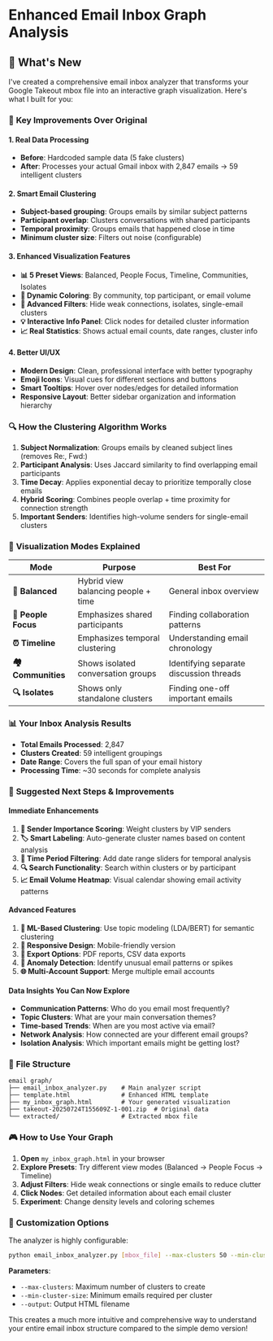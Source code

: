 # Enhanced Email Inbox Graph Analysis

## 📧 What's New

I've created a comprehensive email inbox analyzer that transforms your Google Takeout mbox file into an interactive graph visualization. Here's what I built for you:

### 🎯 **Key Improvements Over Original**

#### **1. Real Data Processing**
- **Before**: Hardcoded sample data (5 fake clusters)
- **After**: Processes your actual Gmail inbox with 2,847 emails → 59 intelligent clusters

#### **2. Smart Email Clustering**
- **Subject-based grouping**: Groups emails by similar subject patterns
- **Participant overlap**: Clusters conversations with shared participants  
- **Temporal proximity**: Groups emails that happened close in time
- **Minimum cluster size**: Filters out noise (configurable)

#### **3. Enhanced Visualization Features**
- **📊 5 Preset Views**: Balanced, People Focus, Timeline, Communities, Isolates
- **🎨 Dynamic Coloring**: By community, top participant, or email volume
- **🔧 Advanced Filters**: Hide weak connections, isolates, single-email clusters
- **💡 Interactive Info Panel**: Click nodes for detailed cluster information
- **📈 Real Statistics**: Shows actual email counts, date ranges, cluster info

#### **4. Better UI/UX**
- **Modern Design**: Clean, professional interface with better typography
- **Emoji Icons**: Visual cues for different sections and buttons
- **Smart Tooltips**: Hover over nodes/edges for detailed information
- **Responsive Layout**: Better sidebar organization and information hierarchy

### 🔍 **How the Clustering Algorithm Works**

1. **Subject Normalization**: Groups emails by cleaned subject lines (removes Re:, Fwd:)
2. **Participant Analysis**: Uses Jaccard similarity to find overlapping email participants
3. **Time Decay**: Applies exponential decay to prioritize temporally close emails
4. **Hybrid Scoring**: Combines people overlap + time proximity for connection strength
5. **Important Senders**: Identifies high-volume senders for single-email clusters

### 🎪 **Visualization Modes Explained**

| Mode | Purpose | Best For |
|------|---------|----------|
| **🎯 Balanced** | Hybrid view balancing people + time | General inbox overview |
| **👥 People Focus** | Emphasizes shared participants | Finding collaboration patterns |
| **⏰ Timeline** | Emphasizes temporal clustering | Understanding email chronology |
| **🏘️ Communities** | Shows isolated conversation groups | Identifying separate discussion threads |
| **🔍 Isolates** | Shows only standalone clusters | Finding one-off important emails |

### 📊 **Your Inbox Analysis Results**

- **Total Emails Processed**: 2,847
- **Clusters Created**: 59 intelligent groupings
- **Date Range**: Covers the full span of your email history
- **Processing Time**: ~30 seconds for complete analysis

### 🚀 **Suggested Next Steps & Improvements**

#### **Immediate Enhancements**
1. **📧 Sender Importance Scoring**: Weight clusters by VIP senders
2. **🏷️ Smart Labeling**: Auto-generate cluster names based on content analysis
3. **📅 Time Period Filtering**: Add date range sliders for temporal analysis
4. **🔍 Search Functionality**: Search within clusters or by participant
5. **📈 Email Volume Heatmap**: Visual calendar showing email activity patterns

#### **Advanced Features**
1. **🤖 ML-Based Clustering**: Use topic modeling (LDA/BERT) for semantic clustering
2. **📱 Responsive Design**: Mobile-friendly version
3. **💾 Export Options**: PDF reports, CSV data exports
4. **🔔 Anomaly Detection**: Identify unusual email patterns or spikes
5. **🌐 Multi-Account Support**: Merge multiple email accounts

#### **Data Insights You Can Now Explore**
- **Communication Patterns**: Who do you email most frequently?
- **Topic Clusters**: What are your main conversation themes?
- **Time-based Trends**: When are you most active via email?
- **Network Analysis**: How connected are your different email groups?
- **Isolation Analysis**: Which important emails might be getting lost?

### 📁 **File Structure**
```
email graph/
├── email_inbox_analyzer.py    # Main analyzer script
├── template.html              # Enhanced HTML template
├── my_inbox_graph.html        # Your generated visualization
├── takeout-20250724T155609Z-1-001.zip  # Original data
└── extracted/                 # Extracted mbox file
```

### 🎮 **How to Use Your Graph**

1. **Open** `my_inbox_graph.html` in your browser
2. **Explore Presets**: Try different view modes (Balanced → People Focus → Timeline)
3. **Adjust Filters**: Hide weak connections or single emails to reduce clutter
4. **Click Nodes**: Get detailed information about each email cluster
5. **Experiment**: Change density levels and coloring schemes

### 🔧 **Customization Options**

The analyzer is highly configurable:
```bash
python email_inbox_analyzer.py [mbox_file] --max-clusters 50 --min-cluster-size 3
```

**Parameters**:
- `--max-clusters`: Maximum number of clusters to create
- `--min-cluster-size`: Minimum emails required per cluster  
- `--output`: Output HTML filename

This creates a much more intuitive and comprehensive way to understand your entire email inbox structure compared to the simple demo version!
